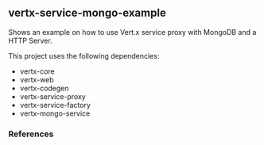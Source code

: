 ## vertx-service-mongo-example

Shows an example on how to use Vert.x service proxy with MongoDB and a HTTP Server.

This project uses the following dependencies:
  - vertx-core
  - vertx-web
  - vertx-codegen
  - vertx-service-proxy
  - vertx-service-factory
  - vertx-mongo-service
  
### References

[mongo-client]: <http://vertx.io/docs/vertx-mongo-client/java/>
[service-proxy]: <http://vertx.io/docs/vertx-service-proxy/java/>
[service-factory]: <http://vertx.io/docs/vertx-service-factory/java/>
[blueprint-material]: <https://github.com/sczyh30/vertx-blueprint-microservice>
